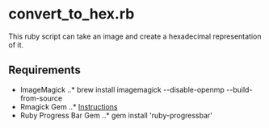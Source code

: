 # convert_to_hex.rb

This ruby script can take an image and create a hexadecimal representation of it.

## Requirements
- ImageMagick
..* brew install imagemagick --disable-openmp --build-from-source
- Rmagick Gem
..* [Instructions](https://stackoverflow.com/questions/11711967/cant-install-rmagick-in-mountain-lion)
- Ruby Progress Bar Gem
..* gem install 'ruby-progressbar'
